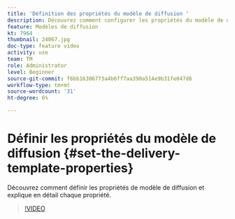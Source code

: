 ```yaml
---
title: 'Définition des propriétés du modèle de diffusion '
description: Découvrez comment configurer les propriétés du modèle de diffusion.
feature: Modèles de diffusion
kt: 7964
thumbnail: 24067.jpg
doc-type: feature video
activity: use
team: TM
role: Administrator
level: Beginner
source-git-commit: f6bb16306773a4b6ff7aa390a514e9b31fe047d6
workflow-type: tm+mt
source-wordcount: '31'
ht-degree: 6%

---
```



# Définir les propriétés du modèle de diffusion {#set-the-delivery-template-properties}

Découvrez comment définir les propriétés de modèle de diffusion et explique en détail chaque propriété.

>[!VIDEO](https://video.tv.adobe.com/v/24067?quality=12)
